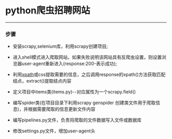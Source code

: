 # python爬虫招聘网站
___
### 步骤

* 安装scrapy,selenium库，利用scrapy创建项目;

* 进入shell模式进入爬取网站，如果失败说明该网站具有反爬虫设置，则设置浏览器user-agent重新进入(response:200-表示成功);

* 利用[xpath](https://github.com/vicjiafeng/python_application/blob/master/library/xpath.md)或css提取需要的信息，之后调用response的xpath()方法获取匹配结点，extract()提取结点内容

* 定义项目中items类(items.py)--对应属性为一个scrapy.field()

* 编写spider类(在项目目录下利用scrapy genspider 创建类文件用于爬取信息)，并根据需要爬取的信息更新文件内容

* 编写pipelines.py文件，负责将爬取的文件数据写入文件或数据库

* 修改settings.py文件，增加user-agent头



